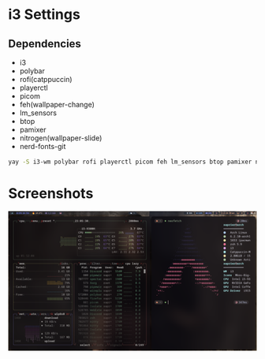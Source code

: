 # i3 Settings

## Dependencies
- i3
- polybar
- rofi(catppuccin)
- playerctl
- picom
- feh(wallpaper-change)
- lm_sensors
- btop
- pamixer
- nitrogen(wallpaper-slide)
- nerd-fonts-git

```sh
yay -S i3-wm polybar rofi playerctl picom feh lm_sensors btop pamixer nitrogen nerd-fonts-git
```

# Screenshots
<img src="assets/desktop.png">